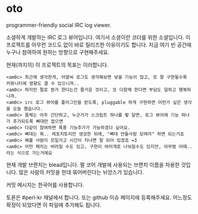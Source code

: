 oto
===

programmer-friendly social IRC log viewer.

소셜하게 개발하는 IRC 로그 뷰어입니다.
여기서 소셜이란 코더를 위한 소셜입니다.
이 프로젝트를 아무런 코드도 없이 바로 릴리즈한 이유이기도 합니다.
지금 여기 빈 공간에 누구나 참여하여 원하는 방향으로 구현해주세요.

현재(까지의) 이 프로젝트의 목표는 이러합니다.

    <am0c> 최근에 생각한게, 아얄씨 로그도 생각해보면 넣을 기능이 많고, 또 잘 구현될수록 커뮤니티에 영향도 클 수 있으니까..
    <am0c> 하지만 펄로 뭔가 한다는건 즐거운 것이고, 또 다함께 한다면 부담도 덜하고 행복하니까.
    <am0c> irc 로그 뷰어를 플러그인을 받도록, pluggable 하게 구현하면 어떤가 싶은 생각을 오늘 했습니다.
    <am0c> 몸체는 아주 간단하고, 누군가가 스크립트 하나를 뙇 달면, 로그 뷰어에 기능 하나가 추가되도록 뼈대만 잡으면
    <am0c> 다같이 참여하면 폭풍 기능추가가 가능하겠다 싶어요.
    <am0c> 뼈대는 뭐.. 레포지토리만 생성한 뒤에, "뼈대 만들사람 모여라" 하면 되는거죠
    <am0c> 해볼 사람이 모일거고 시간이 지나면 잘 되어 있겠죠 =3
    <am0c> 어떤 패치는 버려질 수도 있고, 구현이 여러개로 나눠질수도 있지만, 아무렴 어때.. 라는 식으로 가는거에요

현재 개발 브랜치는 blead입니다. 펄 코어 개발에 사용되는 브랜치 이름을 차용한 것입니다. 많은 사람의 커밋을 한데 묶어버린다는 뉘앙스가 있습니다.

커밋 메시지는 한국어를 사용합니다.

토론은 #perl-kr 채널에서 합니다. 또는 github 이슈 페이지에 등록해주세요.
어느정도 확정이 되었다면 이 파일에 추가해도 됩니다.